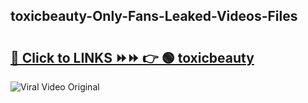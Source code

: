 
 ## toxicbeauty-Only-Fans-Leaked-Videos-Files

# <h2><a href="https://mediaupload.pro?toxicbeauty">🔗 Click to LINKS ⏩⏩ 👉 🟢 toxicbeauty </a></h2>

<a href="https://mediaupload.pro?toxicbeauty" rel="nofollow" data-target="animated-image.originalLink"><img src="https://i.ibb.co.com/xMMVF88/686577567.gif" alt="Viral Video Original" style="max-width: 100%; display: inline-block;" data-target="animated-image.originalImage"></a>